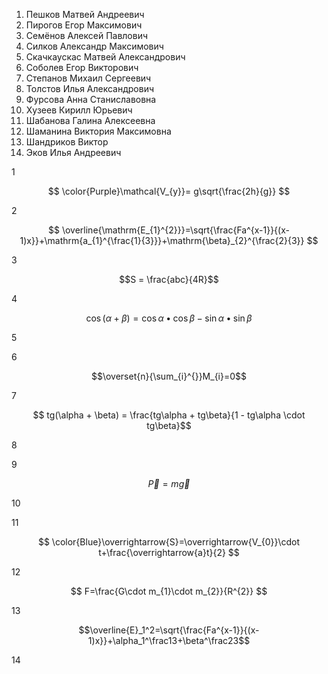 1. Пешков Матвей Андреевич
2. Пирогов Егор Максимович
3. Семёнов Алексей Павлович
4. Силков Александр Максимович
5. Скачкаускас Матвей Александрович
6. Соболев Егор Викторович
7. Степанов Михаил Сергеевич
8. Толстов Илья Александрович
9. Фурсова Анна Станиславовна
10. Хузеев Кирилл Юрьевич
11. Шабанова Галина Алексеевна
12. Шаманина Виктория Максимовна
13. Шандриков Виктор
14. Эков Илья Андреевич

1


$$ \color{Purple}\mathcal{V_{y}}= g\sqrt{\frac{2h}{g}} $$

2 

$$ \overline{\mathrm{E_{1}^{2}}}=\sqrt{\frac{Fa^{x-1}}{(x-1)x}}+\mathrm{a_{1}^{\frac{1}{3}}}+\mathrm{\beta}_{2}^{\frac{2}{3}} $$




3

$$S = \frac{abc}{4R}$$


4

$$ \cos(\alpha+\beta)=\cos\alpha\bullet \cos\beta-\sin\alpha\bullet \sin\beta $$ 

5



6

$$\overset{n}{\sum_{i}^{}}M_{i}=0$$


7

$$ tg(\alpha + \beta) = \frac{tg\alpha + tg\beta}{1 - tg\alpha \cdot tg\beta}$$


8



9 

$$\overrightarrow{P}=m\overrightarrow{g}$$


10



11

$$ \color{Blue}\overrightarrow{S}=\overrightarrow{V_{0}}\cdot t+\frac{\overrightarrow{a}t}{2} $$

12

$$ F=\frac{G\cdot m_{1}\cdot m_{2}}{R^{2}} $$

13  

$$\overline{E}_1^2=\sqrt{\frac{Fa^{x-1}}{(x-1)x}}+\alpha_1^\frac13+\beta^\frac23$$



14



